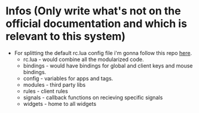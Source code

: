 # Infos (Only write what's not on the official documentation and which is relevant to this system)

* For splitting the default rc.lua config file i'm gonna follow this repo [here](https://github.com/suconakh/awesome-awesome-rc).
    * rc.lua - would combine all the modularized code.
    * bindings - would have bindings for global and client keys and mouse bindings.
    * config - variables for apps and tags.
    * modules - third party libs
    * rules - client rules
    * signals - callback functions on recieving specific signals
    * widgets - home to all widgets


